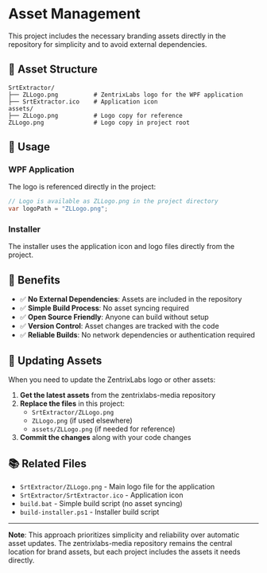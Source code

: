 # Asset Management

This project includes the necessary branding assets directly in the repository for simplicity and to avoid external dependencies.

## 📁 Asset Structure

```
SrtExtractor/
├── ZLLogo.png          # ZentrixLabs logo for the WPF application
├── SrtExtractor.ico    # Application icon
assets/
├── ZLLogo.png          # Logo copy for reference
ZLLogo.png              # Logo copy in project root
```

## 🎯 Usage

### **WPF Application**
The logo is referenced directly in the project:
```csharp
// Logo is available as ZLLogo.png in the project directory
var logoPath = "ZLLogo.png";
```

### **Installer**
The installer uses the application icon and logo files directly from the project.

## 📝 Benefits

- ✅ **No External Dependencies**: Assets are included in the repository
- ✅ **Simple Build Process**: No asset syncing required
- ✅ **Open Source Friendly**: Anyone can build without setup
- ✅ **Version Control**: Asset changes are tracked with the code
- ✅ **Reliable Builds**: No network dependencies or authentication required

## 🔄 Updating Assets

When you need to update the ZentrixLabs logo or other assets:

1. **Get the latest assets** from the zentrixlabs-media repository
2. **Replace the files** in this project:
   - `SrtExtractor/ZLLogo.png`
   - `ZLLogo.png` (if used elsewhere)
   - `assets/ZLLogo.png` (if needed for reference)
3. **Commit the changes** along with your code changes

## 📚 Related Files

- `SrtExtractor/ZLLogo.png` - Main logo file for the application
- `SrtExtractor/SrtExtractor.ico` - Application icon
- `build.bat` - Simple build script (no asset syncing)
- `build-installer.ps1` - Installer build script

---

**Note**: This approach prioritizes simplicity and reliability over automatic asset updates. The zentrixlabs-media repository remains the central location for brand assets, but each project includes the assets it needs directly.